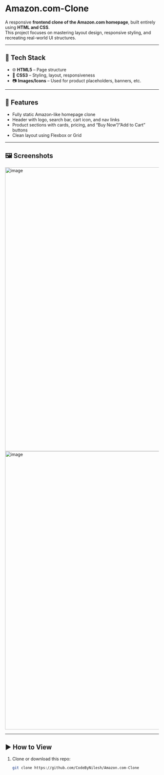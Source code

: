 # Amazon.com-Clone

A responsive **frontend clone of the Amazon.com homepage**, built entirely using **HTML and CSS**.  
This project focuses on mastering layout design, responsive styling, and recreating real-world UI structures.

---

## 🔧 Tech Stack

- 🌐 **HTML5** – Page structure
- 🎨 **CSS3** – Styling, layout, responsiveness
- 📷 **Images/Icons** – Used for product placeholders, banners, etc.

---

## 🚀 Features

- Fully static Amazon-like homepage clone
- Header with logo, search bar, cart icon, and nav links
- Product sections with cards, pricing, and “Buy Now”/“Add to Cart” buttons
- Clean layout using Flexbox or Grid

---

## 🖼️ Screenshots

<img width="1887" height="926" alt="image" src="https://github.com/user-attachments/assets/c6001604-1fad-4f26-943b-51a06b6e4f2c" />
<img width="1876" height="908" alt="image" src="https://github.com/user-attachments/assets/7235b930-f873-4fc1-a61d-3d8932c93806" />

---

## ▶️ How to View

1. Clone or download this repo:
   ```bash
   git clone https://github.com/CodeByNilesh/Amazon.com-Clone
